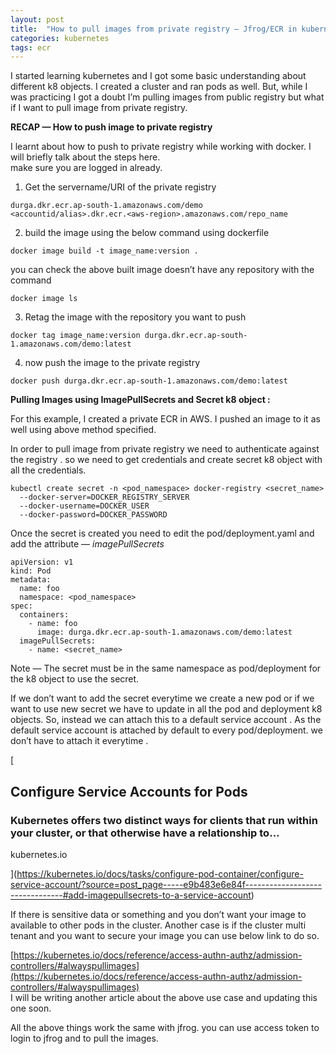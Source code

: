 ```yaml
---
layout: post
title:  "How to pull images from private registry — Jfrog/ECR in kubernetes."
categories: kubernetes
tags: ecr 
---
```





I started learning kubernetes and I got some basic understanding about different k8 objects. I created a cluster and ran pods as well. But, while I was practicing I got a doubt I’m pulling images from public registry but what if I want to pull image from private registry.

**RECAP — How to push image to private registry**

I learnt about how to push to private registry while working with docker. I will briefly talk about the steps here.  
make sure you are logged in already.

1.  Get the servername/URI of the private registry

```
durga.dkr.ecr.ap-south-1.amazonaws.com/demo   
<accountid/alias>.dkr.ecr.<aws-region>.amazonaws.com/repo_name
```

2. build the image using the below command using dockerfile

```
docker image build -t image_name:version . 
```

you can check the above built image doesn’t have any repository with the command

```
docker image ls
```

3. Retag the image with the repository you want to push

```
docker tag image_name:version durga.dkr.ecr.ap-south-1.amazonaws.com/demo:latest
```

4. now push the image to the private registry

```
docker push durga.dkr.ecr.ap-south-1.amazonaws.com/demo:latest
```

**Pulling Images using ImagePullSecrets and Secret k8 object :**

For this example, I created a private ECR in AWS. I pushed an image to it as well using above method specified.

In order to pull image from private registry we need to authenticate against the registry . so we need to get credentials and create secret k8 object with all the credentials.

```
kubectl create secret -n <pod_namespace> docker-registry <secret_name>   
  --docker-server=DOCKER_REGISTRY_SERVER   
  --docker-username=DOCKER_USER   
  --docker-password=DOCKER_PASSWORD 
```

Once the secret is created you need to edit the pod/deployment.yaml and add the attribute — _imagePullSecrets_

```
apiVersion: v1  
kind: Pod  
metadata:  
  name: foo  
  namespace: <pod_namespace>  
spec:  
  containers:  
    - name: foo  
      image: durga.dkr.ecr.ap-south-1.amazonaws.com/demo:latest  
  imagePullSecrets:  
    - name: <secret_name>
```

Note — The secret must be in the same namespace as pod/deployment for the k8 object to use the secret.

If we don’t want to add the secret everytime we create a new pod or if we want to use new secret we have to update in all the pod and deployment k8 objects. So, instead we can attach this to a default service account . As the default service account is attached by default to every pod/deployment. we don’t have to attach it everytime .

[

Configure Service Accounts for Pods
-----------------------------------

### Kubernetes offers two distinct ways for clients that run within your cluster, or that otherwise have a relationship to…

kubernetes.io

](https://kubernetes.io/docs/tasks/configure-pod-container/configure-service-account/?source=post_page-----e9b483e6e84f--------------------------------#add-imagepullsecrets-to-a-service-account)

If there is sensitive data or something and you don’t want your image to available to other pods in the cluster. Another case is if the cluster multi tenant and you want to secure your image you can use below link to do so.

[https://kubernetes.io/docs/reference/access-authn-authz/admission-controllers/#alwayspullimages](https://kubernetes.io/docs/reference/access-authn-authz/admission-controllers/#alwayspullimages)  
I will be writing another article about the above use case and updating this one soon.

All the above things work the same with jfrog. you can use access token to login to jfrog and to pull the images.